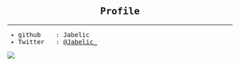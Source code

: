 <link rel="stylesheet" href="https://maxcdn.bootstrapcdn.com/font-awesome/4.5.0/css/font-awesome.min.css">
<link rel="preconnect" href="https://fonts.gstatic.com">
<link href="https://fonts.googleapis.com/css2?family=Roboto+Mono:wght@200&display=swap" rel="stylesheet">
<div style="font-family: 'Roboto Mono', monospace;">
<br/>
<div style="font-family: 'Roboto Mono', monospace;">
<h2 style="text-align: center; font-style: bold;"> Profile</h2>
<hr/>
<ul style="text-align:left;">
  <li> github &nbsp;&nbsp;&nbsp;:&nbsp;Jabelic</li>
  <li> Twitter &nbsp;&nbsp;:&nbsp;<a href="https://twitter.com/jabelic_">@Jabelic_</a></li>
</ul>
</div>

<div style="align: center; ">
<a href="https://github.com/anuraghazra/github-readme-stats">
  <img align="center" src="https://github-readme-stats.vercel.app/api?username=jabelic&count_private=true&show_icons=true&theme=radical" />
  <!-- <img align="center" src="https://github-readme-stats.vercel.app/api/top-langs/?username=jabelic" /> -->
</a>
</div>
